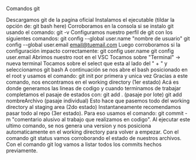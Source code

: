 Comandos git

Descargamos git de la pagina oficial
Instalamos el ejecutable (tildar la opción de: git bash here)
Corroboramos en la consola si se instalo git usando el comando: git -v
Configuramos nuestro perfil de git con los siguientes comandos:
git config --global user.name "nombre de usuario"
git config --global user.email email@tuemail.com 
Luego corroboramos si la configuración impacto correctamente:
git config user.name
git config user.email
Abrimos nuestro root en el VSC
Tocamos sobre "Terminal" -> nueva terminal
Tocamos sobre el select que esta al lado del " + " y seleccionamos git bash
A continuación se nos abre el bash posicionado en el root y usamos el comando: git init por primera y unica vez
Gracias a este comando, nos encontramos en el working directory (1er estado) Acá es donde generamos las lineas de codigo y cuando terminamos de trabajar completamos el pasaje de estados con:
git add . (pasaje por lote)
git add nombreArchivo (pasaje individual)
Esto hace que pasemos todo del working directory al staging area (2do estado)
Instantaneamente recomendamos pasar todo al repo (3er estado). Para eso usamos el comando:
git commit -m "comentario alusivo al trabajo que realizamos en codigo". 
Al ejecutar este ultimo comando, se nos genera una version y nos posiciona automaticamente en el working directory para volver a empezar.
Con el comando git status vamos corroborando el estado de nuestros archivos.
Con el comando git log vamos a listar todos los commits hechos previamente.
